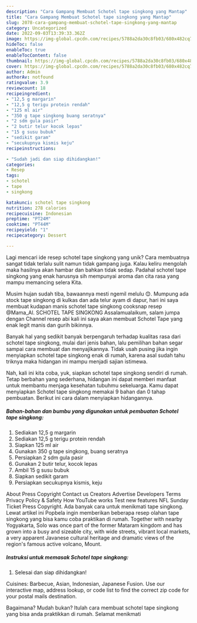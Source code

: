 ```yaml
---
description: "Cara Gampang Membuat Schotel tape singkong yang Mantap"
title: "Cara Gampang Membuat Schotel tape singkong yang Mantap"
slug: 2078-cara-gampang-membuat-schotel-tape-singkong-yang-mantap
category: Uncategorized
date: 2022-09-03T13:39:33.362Z
image: https://img-global.cpcdn.com/recipes/5788a2da30c8fb03/680x482cq70/schotel-tape-singkong-foto-resep-utama.jpg
hideToc: false
enableToc: true
enableTocContent: false
thumbnail: https://img-global.cpcdn.com/recipes/5788a2da30c8fb03/680x482cq70/schotel-tape-singkong-foto-resep-utama.jpg
cover: https://img-global.cpcdn.com/recipes/5788a2da30c8fb03/680x482cq70/schotel-tape-singkong-foto-resep-utama.jpg
author: Admin
authorAv: notfound
ratingvalue: 3.9
reviewcount: 18
recipeingredient:
- "12,5 g margarin"
- "12,5 g terigu protein rendah"
- "125 ml air"
- "350 g tape singkong buang seratnya"
- "2 sdm gula pasir"
- "2 butir telur kocok lepas"
- "15 g susu bubuk"
- "sedikit garam"
- "secukupnya kismis keju"
recipeinstructions:

- "Sudah jadi dan siap dihidangkan!"
categories:
- Resep
tags:
- schotel
- tape
- singkong

katakunci: schotel tape singkong 
nutrition: 278 calories
recipecuisine: Indonesian
preptime: "PT24M"
cooktime: "PT44M"
recipeyield: "1"
recipecategory: Dessert

---
```





Lagi mencari ide resep schotel tape singkong yang unik? Cara membuatnya sangat tidak terlalu sulit namun tidak gampang juga. Kalau keliru mengolah maka hasilnya akan hambar dan bahkan tidak sedap. Padahal schotel tape singkong yang enak harusnya sih mempunyai aroma dan cita rasa yang mampu memancing selera Kita.





Musim hujan sudah tiba, bawaannya mesti ngemil melulu 😊. Mumpung ada stock tape singkong di kulkas dan ada telur ayam di dapur, hari ini saya membuat kudapan manis schotel tape singkong cooksnap resep @Mama_Al. SCHOTEL TAPE SINGKONG Assalamualaikum, salam jumpa dengan Channel resep abi kali ini saya akan membuat Schotel Tape yang enak legit manis dan gurih bikinnya.

Banyak hal yang sedikit banyak berpengaruh terhadap kualitas rasa dari schotel tape singkong, mulai dari jenis bahan, lalu pemilihan bahan segar sampai cara membuat dan menyajikannya. Tidak usah pusing jika ingin menyiapkan schotel tape singkong enak di rumah, karena asal sudah tahu triknya maka hidangan ini mampu menjadi sajian istimewa.






Nah, kali ini kita coba, yuk, siapkan schotel tape singkong sendiri di rumah. Tetap berbahan yang sederhana, hidangan ini dapat memberi manfaat untuk membantu menjaga kesehatan tubuhmu sekeluarga. Kamu dapat menyiapkan Schotel tape singkong memakai 9 bahan dan 0 tahap pembuatan. Berikut ini cara dalam menyiapkan hidangannya.

<!--inarticleads1-->

##### Bahan-bahan dan bumbu yang digunakan untuk pembuatan Schotel tape singkong:

1. Sediakan 12,5 g margarin
1. Sediakan 12,5 g terigu protein rendah
1. Siapkan 125 ml air
1. Gunakan 350 g tape singkong, buang seratnya
1. Persiapkan 2 sdm gula pasir
1. Gunakan 2 butir telur, kocok lepas
1. Ambil 15 g susu bubuk
1. Siapkan sedikit garam
1. Persiapkan secukupnya kismis, keju


About Press Copyright Contact us Creators Advertise Developers Terms Privacy Policy &amp; Safety How YouTube works Test new features NFL Sunday Ticket Press Copyright. Ada banyak cara untuk menikmati tape singkong. Lewat artikel ini Popbela ingin memberikan beberapa resep olahan tape singkong yang bisa kamu coba praktikan di rumah. Together with nearby Yogyakarta, Solo was once part of the former Mataram kingdom and has grown into a busy and sizeable city, with wide streets, vibrant local markets, a very apparent Javanese cultural heritage and dramatic views of the region&#39;s famous active volcano, Mount. 

<!--inarticleads2-->

##### Instruksi untuk memasak Schotel tape singkong:


1. Selesai dan siap dihidangkan!

Cuisines: Barbecue, Asian, Indonesian, Japanese Fusion. Use our interactive map, address lookup, or code list to find the correct zip code for your postal mails destination. 

Bagaimana? Mudah bukan? Itulah cara membuat schotel tape singkong yang bisa anda praktikkan di rumah. Selamat menikmati
